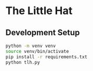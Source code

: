 # The Little Hat

## Development Setup
```bash
python -m venv venv
source venv/bin/activate
pip install -r requirements.txt
python tlh.py
```